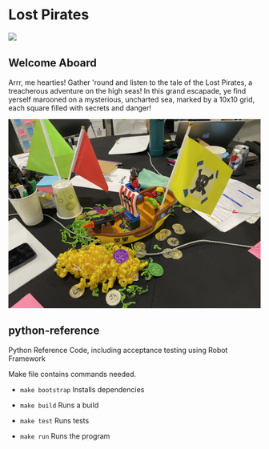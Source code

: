 # Lost Pirates

<img src="/images/IMG_5662.jpg">

## Welcome Aboard

Arrr, me hearties! Gather 'round and listen to the tale of the Lost Pirates, a treacherous adventure on the high seas! In this grand escapade, ye find yerself marooned on a mysterious, uncharted sea, marked by a 10x10 grid, each square filled with secrets and danger!



<img src="/images/IMG_5665.jpg">








## python-reference
Python Reference Code, including acceptance testing using Robot Framework

Make file contains commands needed.
* `make bootstrap` Installs dependencies

* `make build` Runs a build

* `make test` Runs tests

* `make run` Runs the program
